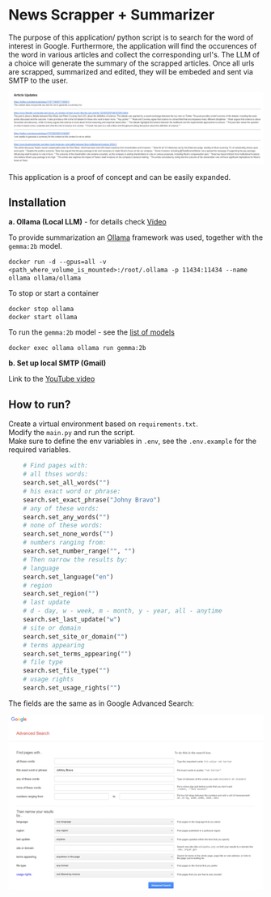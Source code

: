 # News Scrapper + Summarizer 
The purpose of this application/ python script is to search for the word of interest in Google. Furthermore, the application will find the occurences of the word in various articles and collect the corresponding url's. 
The LLM of a choice will generate the summary of the scrapped articles. 
Once all urls are scrapped, summarized and edited, they will be embeded and sent via SMTP to the user.


<img src="images/smtp.png" alt="alt text" width="1000">

This application is a proof of concept and can be easily expanded.




## Installation
**a. Ollama (Local LLM)** - for details check [Video](https://www.youtube.com/watch?v=ZoxJcPkjirs&t=549s&ab_channel=MattWilliams)  

To provide summarization an [Ollama](https://github.com/ollama/ollama) framework was used, together with the `gemma:2b` model.  

```bashrc
docker run -d --gpus=all -v <path_where_volume_is_mounted>:/root/.ollama -p 11434:11434 --name ollama ollama/ollama
```

To stop or start a container  
```bashrc
docker stop ollama
docker start ollama
```

To run the `gemma:2b` model - see the [list of models](https://github.com/ollama/ollama?tab=readme-ov-file#model-library)  
```basrhc
docker exec ollama ollama run gemma:2b
```

**b. Set up local SMTP (Gmail)**  

Link to the [YouTube video](https://www.youtube.com/watch?v=g_j6ILT-X0k&t=592s&ab_channel=ThePyCoach)  

## How to run?

Create a virtual environment based on `requirements.txt`.  
Modify the `main.py` and run the script.  
Make sure to define the env variables in `.env`, see the `.env.example` for the required variables.

```py
    # Find pages with:
    # all thses words:
    search.set_all_words("")
    # his exact word or phrase:
    search.set_exact_phrase("Johny Bravo")
    # any of these words:
    search.set_any_words("")
    # none of these words:
    search.set_none_words("")
    # numbers ranging from:
    search.set_number_range("", "")
    # Then narrow the results by:
    # language
    search.set_language("en")
    # region
    search.set_region("")
    # last update
    # d - day, w - week, m - month, y - year, all - anytime
    search.set_last_update("w")
    # site or domain
    search.set_site_or_domain("")
    # terms appearing
    search.set_terms_appearing("")
    # file type
    search.set_file_type("")
    # usage rights
    search.set_usage_rights("")
```

The fields are the same as in Google Advanced Search:  

<img src="images/google.png" alt="alt text" width="800">